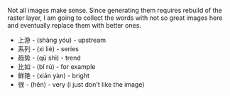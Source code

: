 Not all images make sense. Since generating them requires rebuild of the raster layer, I am going to collect the words with not so great images here and eventually replace them with better ones.

* 上游 - (shàng yóu) - upstream
* 系列 - (xì liè) - series
* 趋势 - (qū shì) - trend
* 比如 - (bǐ rú) - for example
* 鲜艳 - (xiān yàn) - bright
* 很 - (hěn) - very (i just don't like the image)
